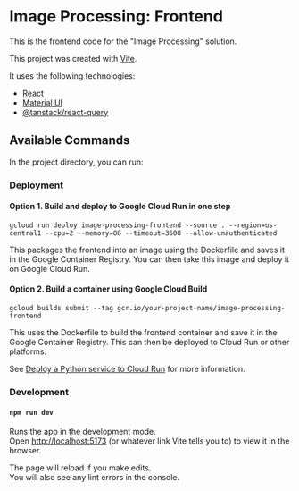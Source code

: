 # Image Processing: Frontend

This is the frontend code for the "Image Processing" solution.

This project was created with [Vite](https://vitejs.dev/).

It uses the following technologies:

- [React](https://reactjs.org)
- [Material UI](https://mui.com)
- [@tanstack/react-query](https://github.com/tanstack/query)

## Available Commands

In the project directory, you can run:

### Deployment

#### Option 1. Build and deploy to Google Cloud Run in one step

```
gcloud run deploy image-processing-frontend --source . --region=us-central1 --cpu=2 --memory=8G --timeout=3600 --allow-unauthenticated
```

This packages the frontend into an image using the Dockerfile and saves it in the Google Container Registry.
You can then take this image and deploy it on Google Cloud Run.

#### Option 2. Build a container using Google Cloud Build

```
gcloud builds submit --tag gcr.io/your-project-name/image-processing-frontend
```

This uses the Dockerfile to build the frontend container and save it in the Google Container Registry.
This can then be deployed to Cloud Run or other platforms.

See [Deploy a Python service to Cloud Run](https://cloud.google.com/run/docs/quickstarts/build-and-deploy/deploy-python-service) for more information.

### Development

#### `npm run dev`

Runs the app in the development mode.\
Open [http://localhost:5173](http://localhost:5173) (or whatever link Vite tells you to) to view it in the browser.

The page will reload if you make edits.\
You will also see any lint errors in the console.
